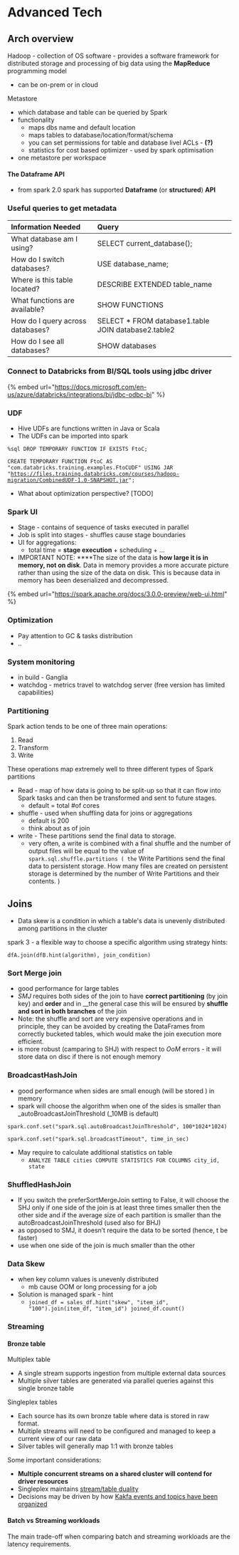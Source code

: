 # Advanced Tech

## Arch overview 

  
Hadoop - collection of OS software - provides a software framework for distributed storage and processing of big data using the **MapReduce** programming model

* can be on-prem or in cloud 

Metastore

* which database and table can be queried by Spark 
* functionality 
  * maps dbs name and default location 
  * maps tables to database/location/format/schema 
  * you can set permissions for table and database livel ACLs - **\(?\)**
  * statistics for cost based optimizer - used by spark optimisation
* one metastore per workspace 

#### The Dataframe API

* from spark 2.0 spark has supported **Dataframe** \(or **structured**\) **API**

### Useful queries to get metadata

| Information Needed | Query |
| :--- | :--- |
| What database am I using? | SELECT current\_database\(\); |
| How do I switch databases? | USE database\_name; |
| Where is this table located? | DESCRIBE EXTENDED table\_name |
| What functions are available? | SHOW FUNCTIONS |
| How do I query across databases? | SELECT \* FROM database1.table JOIN database2.table2 |
| How do I see all databases? | SHOW databases |

###  **Connect to Databricks from BI/SQL tools using jdbc driver**

{% embed url="https://docs.microsoft.com/en-us/azure/databricks/integrations/bi/jdbc-odbc-bi" %}

### **UDF**

* Hive UDFs are functions written in Java or Scala
* The UDFs can be imported into spark

`%sql DROP TEMPORARY FUNCTION IF EXISTS FtoC;`

`CREATE TEMPORARY FUNCTION FtoC AS "com.databricks.training.examples.FtoCUDF" USING JAR "`[`https://files.training.databricks.com/courses/hadoop-migration/CombinedUDF-1.0-SNAPSHOT.jar`](https://files.training.databricks.com/courses/hadoop-migration/CombinedUDF-1.0-SNAPSHOT.jar)`";`

* What about optimization perspective? \[TODO\]

### Spark UI

* Stage - contains of sequence of tasks executed in parallel
* Job is split into stages - shuffles cause stage boundaries
* UI for aggregations: 
  * total time = **stage execution** + scheduling + ... 
* IMPORTANT NOTE: ****The size of the data is **how large it is in memory, not on disk**. Data in memory provides a more accurate picture rather than using the size of the data on disk. This is because data in memory has been deserialized and decompressed.

{% embed url="https://spark.apache.org/docs/3.0.0-preview/web-ui.html" %}



### Optimization

* Pay attention to GC & tasks distribution 
* ..

### System monitoring 

* in build - Ganglia 
* watchdog - metrics travel to watchdog server \(free version has limited capabilities\) 

### Partitioning

Spark action tends to be one of three main operations:

1. Read
2. Transform
3. Write

These operations map extremely well to three different types of Spark partitions

* Read - map of how data is going to be split-up so that it can flow into Spark tasks and can then be transformed and sent to future stages.
  * default = total \#of cores
* shuffle - used when shuffling data for joins or aggregations
  * default is 200
  * think about as of join
* write - These partitions send the final data to storage.
  * very often, a write is combined with a final shuffle and the number of output files will be equal to the value of `spark.sql.shuffle.partitions ( the` Write Partitions send the final data to persistent storage. How many files are created on persistent storage is determined by the number of Write Partitions and their contents. \)

## Joins

* Data skew is a condition in which a table's data is unevenly distributed among partitions in the cluster 

spark 3 - a flexible way to choose a specific algorithm using strategy hints:

```text
dfA.join(dfB.hint(algorithm), join_condition)
```

### Sort Merge join

* good performance for large tables
* _SMJ_ requires both sides of the join to have **correct partitioning** \(by join key\) and **order** and in __the general case this will be ensured by **shuffle and sort in both branches** of the join
* Note: the shuffle and sort are very expensive operations and in principle, they can be avoided by creating the DataFrames from correctly bucketed tables, which would make the join execution more efficient. 
* is more robust \(camparing to SHJ\) with respect to _OoM_ errors - it will store data on disc if there is not enough memory 

### **BroadcastHashJoin**

* good performance when sides are small enough \(will be stored \) in memory
* spark will choose the algorithm when one of the sides is smaller than _autoBroadcastJoinThreshold \(_10MB is default\)

```text
spark.conf.set("spark.sql.autoBroadcastJoinThreshold", 100*1024*1024)
```

```text
spark.conf.set("spark.sql.broadcastTimeout", time_in_sec)
```

* May require to calculate additional statistics on table 
  * `ANALYZE TABLE cities COMPUTE STATISTICS FOR COLUMNS city_id, state`

### ShuffledHashJoin <a id="7f1e"></a>

* If you switch the preferSortMergeJoin setting to False, it will choose the SHJ only if one side of the join is at least three times smaller then the other side and if the average size of each partition is smaller than the autoBroadcastJoinThreshold \(used also for BHJ\)
* as opposed to SMJ, it doesn’t require the data to be sorted \(hence, t be faster\)  
* use when one side of the join is much smaller than the other

### Data Skew

* when key column values is unevenly distributed 
  * mb cause OOM or long processing for a job 
* Solution is managed spark - hint 
  * `joined_df = sales_df.hint("skew", "item_id", "100").join(item_df, "item_id") joined_df.count()`

### Streaming 

#### Bronze table

Multiplex table

* A single stream supports ingestion from multiple external data sources
* Multiple silver tables are generated via parallel queries against this single bronze table

Singleplex tables

* Each source has its own bronze table where data is stored in raw format.
* Multiple streams will need to be configured and managed to keep a current view of our raw data
* Silver tables will generally map 1:1 with bronze tables

Some important considerations:

* **Multiple concurrent streams on a shared cluster will contend for driver resources**
* Singleplex maintains [stream/table duality](https://docs.confluent.io/current/streams/concepts.html#duality-of-streams-and-tables)
* Decisions may be driven by how [Kakfa events and topics have been organized](https://www.confluent.io/blog/put-several-event-types-kafka-topic/)

#### Batch vs Streaming workloads

The main trade-off when comparing batch and streaming workloads are the latency requirements.





